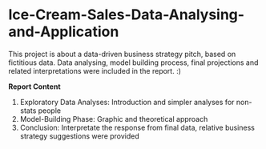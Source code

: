 # Ice-Cream-Sales-Data-Analysing-and-Application
This project is about a data-driven business strategy pitch, based on fictitious data. Data analysing, model building process, final projections and related interpretations were included in the report. :)

**Report Content**
1. Exploratory Data Analyses: Introduction and simpler analyses for non-stats people
2. Model-Building Phase: Graphic and theoretical approach
3. Conclusion: Interpretate the response from final data, relative business strategy suggestions were provided
